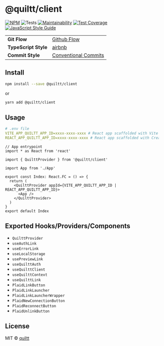 # @quiltt/client

[![NPM](https://img.shields.io/npm/v/@quiltt/client.svg)](https://www.npmjs.com/package/@quiltt/client) ![Tests](https://github.com/quiltt/quiltt-client/workflows/Tests/badge.svg) [![Maintainability](https://api.codeclimate.com/v1/badges/c460e568ab8d141a9ea4/maintainability)](https://codeclimate.com/github/quiltt/quiltt-client/maintainability) [![Test Coverage](https://api.codeclimate.com/v1/badges/c460e568ab8d141a9ea4/test_coverage)](https://codeclimate.com/github/quiltt/quiltt-client/test_coverage) [![JavaScript Style Guide](https://img.shields.io/badge/code_style-airbnb-brightgreen.svg)](https://github.com/airbnb/javascript/tree/master/react)

|                      |                                                                        |
| -------------------- | ---------------------------------------------------------------------- |
| **Git Flow**         | [Github Flow](https://guides.github.com/introduction/flow/)            |
| **TypeScript Style** | [airbnb](https://github.com/airbnb/javascript/tree/master/react)       |
| **Commit Style**     | [Conventional Commits](https://www.conventionalcommits.org/en/v1.0.0/) |

## Install

```bash
npm install --save @quiltt/client
```

or

```bash
yarn add @quiltt/client
```

## Usage

```yaml
# .env file
VITE_APP_QUILTT_APP_ID=xxxx-xxxx-xxxx # React app scaffolded with Vite 2
REACT_APP_QUILTT_APP_ID=xxxx-xxxx-xxxx # React app scaffolded with Create React App
```

```tsx
// App entrypoint
import * as React from 'react'

import { QuilttProvider } from '@quiltt/client'

import App from './App'

export const Index: React.FC = () => {
  return (
    <QuilttProvider appId={VITE_APP_QUILTT_APP_ID | REACT_APP_QUILTT_APP_ID}>
      <App />
    </QuilttProvider>
  )
}
export default Index
```

## Exported Hooks/Providers/Components

- `QuilttProvider`
- `useAuthLink`
- `useErrorLink`
- `useLocalStorage`
- `usePreviewLink`
- `useQuilttAuth`
- `useQuilttClient`
- `useQuilttContext`
- `useQuilttLink`
- `PlaidLinkButton`
- `PlaidLinkLauncher`
- `PlaidLinkLauncherWrapper`
- `PlaidNewConnectionButton`
- `PlaidReconnectButton`
- `PlaidUnlinkButton`

## License

MIT © [quiltt](https://github.com/quiltt)

